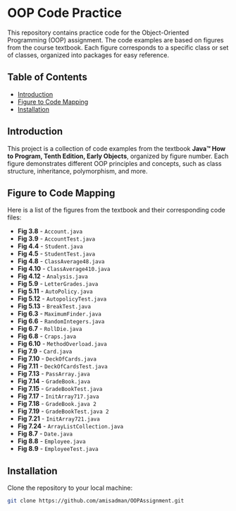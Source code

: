 # OOP Code Practice

This repository contains practice code for the Object-Oriented Programming (OOP) assignment. The code examples are based on figures from the course textbook. Each figure corresponds to a specific class or set of classes, organized into packages for easy reference.

## Table of Contents
- [Introduction](#introduction)
- [Figure to Code Mapping](#figure-to-code-mapping)
- [Installation](#installation)

## Introduction
This project is a collection of code examples from the textbook **Java™ How to Program, Tenth Edition,
Early Objects**, organized by figure number. Each figure demonstrates different OOP principles and concepts, such as class structure, inheritance, polymorphism, and more.

## Figure to Code Mapping

Here is a list of the figures from the textbook and their corresponding code files:

- **Fig 3.8** - `Account.java`
- **Fig 3.9** - `AccountTest.java`
- **Fig 4.4** - `Student.java`
- **Fig 4.5** - `StudentTest.java`
- **Fig 4.8** - `ClassAverage48.java`
- **Fig 4.10** - `ClassAverage410.java`
- **Fig 4.12** - `Analysis.java`
- **Fig 5.9** - `LetterGrades.java`
- **Fig 5.11** - `AutoPolicy.java`
- **Fig 5.12** - `AutopolicyTest.java`
- **Fig 5.13** - `BreakTest.java`
- **Fig 6.3** - `MaximumFinder.java`
- **Fig 6.6** - `RandomIntegers.java`
- **Fig 6.7** - `RollDie.java`
- **Fig 6.8** - `Craps.java`
- **Fig 6.10** - `MethodOverload.java`
- **Fig 7.9** - `Card.java`
- **Fig 7.10** - `DeckOfCards.java`
- **Fig 7.11** - `DeckOfCardsTest.java`
- **Fig 7.13** - `PassArray.java`
- **Fig 7.14** - `GradeBook.java`
- **Fig 7.15** - `GradeBookTest.java`
- **Fig 7.17** - `InitArray717.java`
- **Fig 7.18** - `GradeBook.java 2`
- **Fig 7.19** - `GradeBookTest.java 2`
- **Fig 7.21** - `InitArray721.java`
- **Fig 7.24** - `ArrayListCollection.java`
- **Fig 8.7** - `Date.java`
- **Fig 8.8** - `Employee.java`
- **Fig 8.9** - `EmployeeTest.java`

## Installation
Clone the repository to your local machine:

```bash
git clone https://github.com/amisadman/OOPAssignment.git
